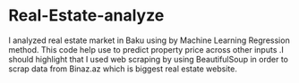 # Real-Estate-analyze
I analyzed real estate market in Baku   using by Machine Learning Regression method. This code help use to predict property price across other inputs .I should highlight that I used web scraping by using BeautifulSoup in order to scrap data from Binaz.az which is biggest real estate website. 
